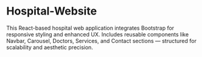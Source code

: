 # Hospital-Website

This React-based hospital web application integrates Bootstrap for responsive styling and enhanced UX. Includes reusable components like Navbar, Carousel, Doctors, Services, and Contact sections — structured for scalability and aesthetic precision.
